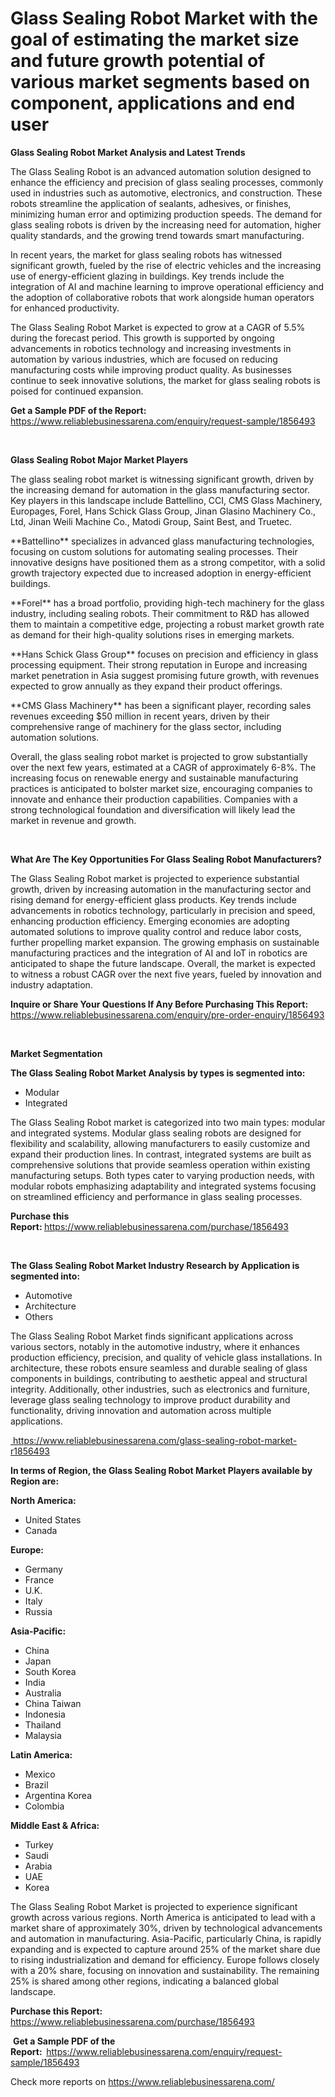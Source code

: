 <p><h1>Glass Sealing Robot Market with the goal of estimating the market size and future growth potential of various market segments based on component, applications and end user</h1></p><p><strong>Glass Sealing Robot Market Analysis and Latest Trends</strong></p>
<p><p>The Glass Sealing Robot is an advanced automation solution designed to enhance the efficiency and precision of glass sealing processes, commonly used in industries such as automotive, electronics, and construction. These robots streamline the application of sealants, adhesives, or finishes, minimizing human error and optimizing production speeds. The demand for glass sealing robots is driven by the increasing need for automation, higher quality standards, and the growing trend towards smart manufacturing. </p><p>In recent years, the market for glass sealing robots has witnessed significant growth, fueled by the rise of electric vehicles and the increasing use of energy-efficient glazing in buildings. Key trends include the integration of AI and machine learning to improve operational efficiency and the adoption of collaborative robots that work alongside human operators for enhanced productivity.</p><p>The Glass Sealing Robot Market is expected to grow at a CAGR of 5.5% during the forecast period. This growth is supported by ongoing advancements in robotics technology and increasing investments in automation by various industries, which are focused on reducing manufacturing costs while improving product quality. As businesses continue to seek innovative solutions, the market for glass sealing robots is poised for continued expansion.</p></p>
<p><strong>Get a Sample PDF of the Report:&nbsp;</strong> <a href="https://www.reliablebusinessarena.com/enquiry/request-sample/1856493?utm_campaign=3286&utm_medium=2&utm_source=Github&utm_content=ia&utm_term=10042025&utm_id=glass-sealing-robot">https://www.reliablebusinessarena.com/enquiry/request-sample/1856493</a></p>
<p>&nbsp;</p>
<p><strong>Glass Sealing Robot Major Market Players</strong></p>
<p><p>The glass sealing robot market is witnessing significant growth, driven by the increasing demand for automation in the glass manufacturing sector. Key players in this landscape include Battellino, CCI, CMS Glass Machinery, Europages, Forel, Hans Schick Glass Group, Jinan Glasino Machinery Co., Ltd, Jinan Weili Machine Co., Matodi Group, Saint Best, and Truetec.</p><p>**Battellino** specializes in advanced glass manufacturing technologies, focusing on custom solutions for automating sealing processes. Their innovative designs have positioned them as a strong competitor, with a solid growth trajectory expected due to increased adoption in energy-efficient buildings.</p><p>**Forel** has a broad portfolio, providing high-tech machinery for the glass industry, including sealing robots. Their commitment to R&D has allowed them to maintain a competitive edge, projecting a robust market growth rate as demand for their high-quality solutions rises in emerging markets.</p><p>**Hans Schick Glass Group** focuses on precision and efficiency in glass processing equipment. Their strong reputation in Europe and increasing market penetration in Asia suggest promising future growth, with revenues expected to grow annually as they expand their product offerings.</p><p>**CMS Glass Machinery** has been a significant player, recording sales revenues exceeding $50 million in recent years, driven by their comprehensive range of machinery for the glass sector, including automation solutions.</p><p>Overall, the glass sealing robot market is projected to grow substantially over the next few years, estimated at a CAGR of approximately 6-8%. The increasing focus on renewable energy and sustainable manufacturing practices is anticipated to bolster market size, encouraging companies to innovate and enhance their production capabilities. Companies with a strong technological foundation and diversification will likely lead the market in revenue and growth.</p></p>
<p>&nbsp;</p>
<p><strong>What Are The Key Opportunities For Glass Sealing Robot Manufacturers?</strong></p>
<p><p>The Glass Sealing Robot market is projected to experience substantial growth, driven by increasing automation in the manufacturing sector and rising demand for energy-efficient glass products. Key trends include advancements in robotics technology, particularly in precision and speed, enhancing production efficiency. Emerging economies are adopting automated solutions to improve quality control and reduce labor costs, further propelling market expansion. The growing emphasis on sustainable manufacturing practices and the integration of AI and IoT in robotics are anticipated to shape the future landscape. Overall, the market is expected to witness a robust CAGR over the next five years, fueled by innovation and industry adaptation.</p></p>
<p><strong>Inquire or Share Your Questions If Any Before Purchasing This Report:</strong> <a href="https://www.reliablebusinessarena.com/enquiry/pre-order-enquiry/1856493?utm_campaign=3286&utm_medium=2&utm_source=Github&utm_content=ia&utm_term=10042025&utm_id=glass-sealing-robot">https://www.reliablebusinessarena.com/enquiry/pre-order-enquiry/1856493</a></p>
<p>&nbsp;</p>
<p><strong>Market Segmentation</strong></p>
<p><strong>The Glass Sealing Robot Market Analysis by types is segmented into:</strong></p>
<p><ul><li>Modular</li><li>Integrated</li></ul></p>
<p><p>The Glass Sealing Robot market is categorized into two main types: modular and integrated systems. Modular glass sealing robots are designed for flexibility and scalability, allowing manufacturers to easily customize and expand their production lines. In contrast, integrated systems are built as comprehensive solutions that provide seamless operation within existing manufacturing setups. Both types cater to varying production needs, with modular robots emphasizing adaptability and integrated systems focusing on streamlined efficiency and performance in glass sealing processes.</p></p>
<p><strong>Purchase this Report:&nbsp;</strong><a href="https://www.reliablebusinessarena.com/purchase/1856493?utm_campaign=3286&utm_medium=2&utm_source=Github&utm_content=ia&utm_term=10042025&utm_id=glass-sealing-robot">https://www.reliablebusinessarena.com/purchase/1856493</a></p>
<p>&nbsp;</p>
<p><strong>The Glass Sealing Robot Market Industry Research by Application is segmented into:</strong></p>
<p><ul><li>Automotive</li><li>Architecture</li><li>Others</li></ul></p>
<p><p>The Glass Sealing Robot Market finds significant applications across various sectors, notably in the automotive industry, where it enhances production efficiency, precision, and quality of vehicle glass installations. In architecture, these robots ensure seamless and durable sealing of glass components in buildings, contributing to aesthetic appeal and structural integrity. Additionally, other industries, such as electronics and furniture, leverage glass sealing technology to improve product durability and functionality, driving innovation and automation across multiple applications.</p></p>
<p><a href="https://www.reliablebusinessarena.com/glass-sealing-robot-market-r1856493?utm_campaign=3286&utm_medium=2&utm_source=Github&utm_content=ia&utm_term=10042025&utm_id=glass-sealing-robot">&nbsp;https://www.reliablebusinessarena.com/glass-sealing-robot-market-r1856493</a></p>
<p><strong>In terms of Region, the Glass Sealing Robot Market Players available by Region are:</strong></p>
<p>
    <p> <strong> North America: </strong>
        <ul>
            <li>United States</li>
            <li>Canada</li>
        </ul>
        </p> 
    <p> <strong> Europe: </strong>
        <ul>
            <li>Germany</li>
            <li>France</li>
            <li>U.K.</li>
            <li>Italy</li>
            <li>Russia</li>
        </ul>
        </p> 
    <p> <strong> Asia-Pacific: </strong>
        <ul>
            <li>China</li>
            <li>Japan</li>
            <li>South Korea</li>
            <li>India</li>
            <li>Australia</li>
            <li>China Taiwan</li>
            <li>Indonesia</li>
            <li>Thailand</li>
            <li>Malaysia</li>
        </ul>
        </p> 
    <p> <strong> Latin America: </strong>
        <ul>
            <li>Mexico</li>
            <li>Brazil</li>
            <li>Argentina Korea</li>
            <li>Colombia</li>
        </ul>
        </p> 
    <p> <strong> Middle East & Africa: </strong>
        <ul>
            <li>Turkey</li>
            <li>Saudi</li>
            <li>Arabia</li>
            <li>UAE</li>
            <li>Korea</li>
        </ul>
    </p>
    </p>
<p><p>The Glass Sealing Robot Market is projected to experience significant growth across various regions. North America is anticipated to lead with a market share of approximately 30%, driven by technological advancements and automation in manufacturing. Asia-Pacific, particularly China, is rapidly expanding and is expected to capture around 25% of the market share due to rising industrialization and demand for efficiency. Europe follows closely with a 20% share, focusing on innovation and sustainability. The remaining 25% is shared among other regions, indicating a balanced global landscape.</p></p>
<p><strong>Purchase this Report: </strong><a href="https://www.reliablebusinessarena.com/purchase/1856493?utm_campaign=3286&utm_medium=2&utm_source=Github&utm_content=ia&utm_term=10042025&utm_id=glass-sealing-robot">https://www.reliablebusinessarena.com/purchase/1856493</a></p>
<p>&nbsp;<strong>Get a Sample PDF of the Report:&nbsp;&nbsp;</strong><a href="https://www.reliablebusinessarena.com/enquiry/request-sample/1856493?utm_campaign=3286&utm_medium=2&utm_source=Github&utm_content=ia&utm_term=10042025&utm_id=glass-sealing-robot">https://www.reliablebusinessarena.com/enquiry/request-sample/1856493</a></p>
<p><strong></strong></p>
<p>Check more reports on <a href="https://www.reliablebusinessarena.com/?utm_campaign=3286&utm_medium=2&utm_source=Github&utm_content=ia&utm_term=10042025&utm_id=glass-sealing-robot">https://www.reliablebusinessarena.com/</a></p>